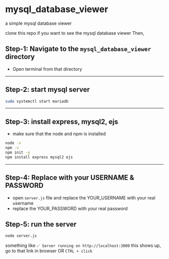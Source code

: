 # mysql_database_viewer
a simple mysql database viewer

clone this repo if you want to see the mysql database viewer
Then,

## Step-1: Navigate to the `mysql_database_viewer` directory
  - Open terminal from that directory

---

## Step-2: start mysql server
``` bash
sudo systemctl start mariadb
```
---

## Step-3: install express, mysql2, ejs
- make sure that the node and npm is installed
``` bash
node -v
npm -v
npm init -y
npm install express mysql2 ejs
```

---

## Step-4: Replace with your USERNAME & PASSWORD
- open `server.js` file and replace the YOUR_USERNAME with your real username
- replace the YOUR_PASSWORD with your real password

## Step-5: run the server
```bash
node server.js
```
something like `✅ Server running on http://localhost:3000` this shows up,
go to that link in browser OR `CTRL + click`
